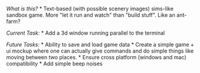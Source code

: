 _What is this?_
        * Text-based (with possible scenery images) sims-like sandbox game.  More "let it run and watch" than "build stuff".  Like an ant-farm?

_Current Task:_
        * Add a 3d window running parallel to the terminal

_Future Tasks:_
        * Ability to save and load game data
        * Create a simple game + ui mockup where one can actually give commands and do simple things like moving between two places.
        * Ensure cross platform (windows and mac) compatibility
        * Add simple beep noises


